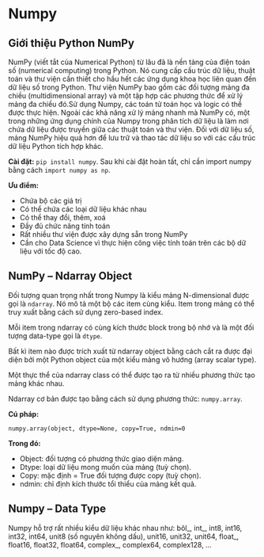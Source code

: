 # Numpy

## Giới thiệu Python NumPy

NumPy (viết tắt của Numerical Python) từ lâu đã là nền tảng của điện toán số (numerical computing) trong Python. Nó cung cấp cấu trúc dữ liệu, thuật toán và thư viện cần thiết cho hầu hết các ứng dụng khoa học liên quan đến dữ liệu số trong Python. Thư viện NumPy bao gồm các đối tượng mảng đa chiều (multidimensional array) và một tập hợp các phương thức để xử lý mảng đa chiều đó.Sử dụng Numpy, các toán tử toán học và logic có thể được thực hiện. Ngoài các khả năng xử lý mảng nhanh mà NumPy có, một trong những ứng dụng chính của Numpy trong phân tích dữ liệu là làm nơi chứa dữ liệu được truyền giữa các thuật toán và thư viện. Đối với dữ liệu số, mảng NumPy hiệu quả hơn để lưu trữ và thao tác dữ liệu so với các cấu trúc dữ liệu Python tích hợp khác.

**Cài đặt:** `pip install numpy`. Sau khi cài đặt hoàn tất, chỉ cần import numpy bằng cách `import numpy as np`.

**Ưu điểm:** 
-	Chứa bộ các giá trị
-	Có thể chứa các loại dữ liệu khác nhau
-	Có thể thay đổi, thêm, xoá
-	Đầy đủ chức năng tính toán
-	Rất nhiều thư viện được xây dựng sẵn trong NumPy
-	Cần cho Data Science vì thực hiện công việc tính toán trên các bộ dữ liệu với tốc độ cao.

## NumPy – Ndarray Object

Đối tượng quan trọng nhất trong Numpy là kiểu mảng N-dimensional được gọi là `ndarray`. Nó mô tả một bộ các item cùng kiểu. Item trong mảng có thể truy xuất bằng cách sử dụng zero-based index.

Mỗi item trong ndarray có cùng kích thước block trong bộ nhớ và là một đối tượng data-type gọi là `dtype`.

Bất kì item nào được trích xuất từ ndarray object bằng cách cắt ra được đại diện bởi một Python object của một kiểu mảng vô hướng (array scalar type).

Một thực thể của ndarray class có thể được tạo ra từ nhiều phương thức tạo mảng khác nhau.

Ndarray cơ bản được tạo bằng cách sử dụng phương thức: `numpy.array`.

**Cú pháp:**

`numpy.array(object, dtype=None, copy=True, ndmin=0`

**Trong đó:**
- Object: đối tượng có phương thức giao diện mảng.
- Dtype: loại dữ liệu mong muốn của mảng (tuỳ chọn).
- Copy: mặc định = True đối tượng được copy (tuỳ chọn).
- ndmin: chỉ định kích thước tổi thiểu của mảng kết quả.
  
## Numpy – Data Type

Numpy hỗ trợ rất nhiều kiểu dữ liệu khác nhau như: bôl_, int_, int8, int16, int32, int64, unit8 (số nguyên không dấu), unit16, unit32, unit64, float_, float16, float32, float64, complex_, complex64, complex128, …

